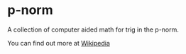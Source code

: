 # p-norm
A collection of computer aided math for trig in the p-norm.

You can find out more at [Wikipedia](https://en.wikipedia.org/wiki/Lp_space)
